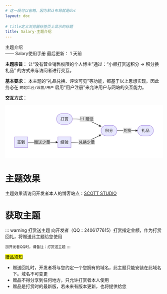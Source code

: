 ```yaml
---
# 这一段可以省略，因为默认布局就是doc
layout: doc

# title定义浏览器标签页上显示的标题
title: Salary-主题介绍
---
```

<div class="title-wrapper">
   <div class="page-title">主题介绍</div>
   <div class="post-title">—— Salary使用手册
      <span class="lastModifyTime">
          <i class="fa-regular fa-clock"></i> 最后更新： 1 天前
      </span>
   </div>
</div>

**主题宗旨**： 让“没有营业销售权限的个人博主”通过：“小额打赏送积分 → 积分换礼品” 的方式来与访问者进行交互。

**基本要求**： 本主题的“礼品兑换、评论可见”等功能，都基于以上思想实现。因此务必在 `网站后台/设置/用户` 启用“用户注册”来允许用户与网站的交互能力。

**交互方式**：


![anchor text](../../assets/imgs/checkin.png)

# 主题效果

主题效果请访问开发者本人的博客站点：[SCOTT STUDIO](https://blog.scott-studio.cn)

# 获取主题

::: warning 打赏送主题
向开发者（QQ：2406177615）打赏指定金额，作为打赏回礼，将赠送此主题给您使用

<small> 加开发者QQ时，请备注：打赏送主题</small>
:::


<mark>赠品须知</mark>

 - 赠送回礼时，开发者将与您约定一个您拥有的域名，此主题只能安装在此域名下。域名不可变更
 - 赠品不得分享到任何地方，只允许打赏者本人使用
 - 赠品是打赏时的最新版，若未来有版本更新，也将提供给您
